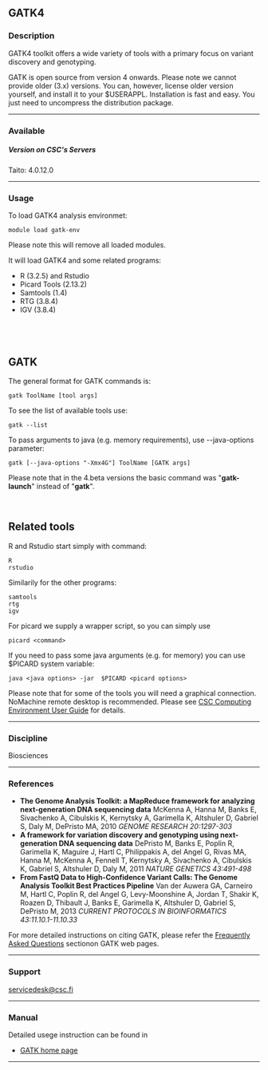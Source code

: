 ## GATK4

### Description

GATK4 toolkit offers  a wide variety of tools with  a primary focus on
variant discovery and genotyping.

GATK is  open source  from version  4 onwards.  Please note  we cannot
provide older (3.x) versions. You  can, however, license older version
yourself, and install  it to your $USERAPPL. Installation  is fast and
easy. You just need to uncompress the distribution package.

------------------------------------------------------------------------

### Available

##### Version on CSC's Servers

Taito: 4.0.12.0

------------------------------------------------------------------------

### Usage

To load GATK4 analysis environmet:

    module load gatk-env

Please note this will remove all loaded modules.

It will load GATK4 and some related programs:

-   R (3.2.5) and Rstudio
-   Picard Tools (2.13.2)
-   Samtools (1.4)
-   RTG (3.8.4)
-   IGV (3.8.4)

##  

## GATK

The general format for GATK commands is:

    gatk ToolName [tool args]

To see the list of available tools use:

    gatk --list

To   pass  arguments   to   java  (e.g.   memory  requirements),   use
--java-options parameter:

    gatk [--java-options "-Xmx4G"] ToolName [GATK args]

Please  note  that  in  the  4.beta versions  the  basic  command  was
"**gatk-launch**" instead of "**gatk**".

 

## Related tools

R and Rstudio start simply with command:

    R
    rstudio

Similarily for the other programs:

    samtools
    rtg
    igv

For picard we supply a wrapper script, so you can simply use

    picard <command>

If you need to pass some java  arguments (e.g. for memory) you can use
$PICARD system variable:

    java <java options> -jar  $PICARD <picard options>

Please  note that  for some  of the  tools you  will need  a graphical
connection. NoMachine  remote desktop is recommended.  Please see [CSC
Computing Environment User Guide] for details.

------------------------------------------------------------------------

### Discipline

Biosciences  

------------------------------------------------------------------------

### References

-   **The Genome Analysis Toolkit: a MapReduce framework for analyzing
    next-generation DNA sequencing data** McKenna A, Hanna M, Banks E,
    Sivachenko A, Cibulskis K, Kernytsky  A, Garimella K, Altshuler D,
    Gabriel S, Daly M, DePristo MA, 2010 *GENOME RESEARCH 20:1297-303*
-    **A  framework  for  variation  discovery  and  genotyping  using
    next-generation DNA sequencing data**  DePristo M, Banks E, Poplin
    R, Garimella  K, Maguire J, Hartl  C, Philippakis A, del  Angel G,
    Rivas MA, Hanna  M, McKenna A, Fennell T,  Kernytsky A, Sivachenko
    A,  Cibulskis K,  Gabriel S,  Altshuler  D, Daly  M, 2011  *NATURE
    GENETICS 43:491-498*
-   **From  FastQ Data  to High-Confidence  Variant Calls:  The Genome
    Analysis  Toolkit Best  Practices  Pipeline** Van  der Auwera  GA,
    Carneiro  M, Hartl  C, Poplin  R, del  Angel G,  Levy-Moonshine A,
    Jordan T,  Shakir K, Roazen D,  Thibault J, Banks E,  Garimella K,
    Altshuler D,  Gabriel S,  DePristo M,  2013 *CURRENT  PROTOCOLS IN
    BIOINFORMATICS 43:11.10.1-11.10.33*

For  more  detailed instructions  on  citing  GATK, please  refer  the
[Frequently Asked Questions] sectionon GATK web pages.

------------------------------------------------------------------------

### Support

servicedesk@csc.fi

------------------------------------------------------------------------

### Manual

Detailed usege instruction can be found in

-   [GATK home page]

------------------------------------------------------------------------

  [CSC Computing Environment User Guide]: https://research.csc.fi/csc-guide-connecting-the-servers-of-csc
  [Frequently Asked Questions]: https://software.broadinstitute.org/gatk/documentation/topic?name=faqs
  [GATK home page]: https://software.broadinstitute.org/gatk/documentation/
